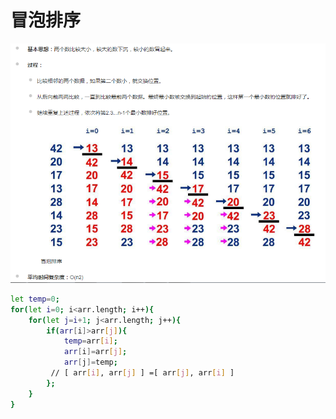 # 冒泡排序

![](../img/2023-05-29-10-19-32.png)

```sh
let temp=0;
for(let i=0; i<arr.length; i++){
    for(let j=i+1; j<arr.length; j++){
        if(arr[i]>arr[j]){
            temp=arr[i];
            arr[i]=arr[j];
            arr[j]=temp;
         // [ arr[i], arr[j] ] =[ arr[j], arr[i] ] 
        };
    }
}
```
